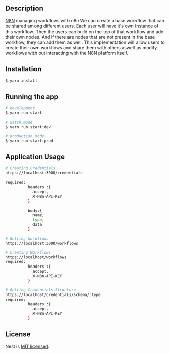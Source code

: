 
## Description

[N8N](https://github.com/nestjs/nest) managing workflows with n8n
We can create a base workflow that can be shared among different users. Each user will have it's own instance of this workflow. Then the users can build on the top of that workflow and add their own nodes. And if there are nodes that are not present in the base workflow, they can add them as well. This implementation will allow users to create their own workflows and share them with others aswell as modify workflows with out interacting with the N8N platform itself.

## Installation

```bash
$ yarn install
```

## Running the app

```bash
# development
$ yarn run start

# watch mode
$ yarn run start:dev

# production mode
$ yarn run start:prod
```
## Application Usage

```bash
# Creating Credentials
https://localhost:3000/credentials

required: 
          headers :{
            accept,
            X-N8n-API-KEY
          }

          body:{
            name,
            type,
            data
          }

# Getting Workflows      
https://localhost:3000/workflows

# Creating Workflows
https://localhost/workflows
required: 
          headers :{
            accept,
            X-N8n-API-KEY
          }

# Getting Credentials Structure
https://localhost/credentials/schema/:type
required: 
          headers :{
            accept,
            X-N8n-API-KEY
          }
```          
## License

Nest is [MIT licensed](LICENSE).
